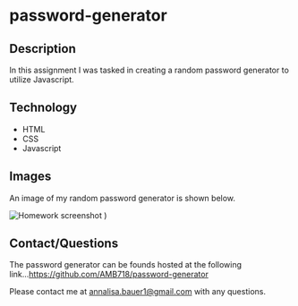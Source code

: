 # password-generator

## Description

In this assignment I was tasked in creating a random password generator to utilize Javascript.

## Technology

- HTML
- CSS
- Javascript

## Images

An image of my random password generator is shown below.

![Homework screenshot](https://user-images.githubusercontent.com/87721575/131065348-9d579707-8ee7-4ceb-b6cf-0490806e036b.JPG)
)

## Contact/Questions

The password generator can be founds hosted at the following link...https://github.com/AMB718/password-generator

Please contact me at annalisa.bauer1@gmail.com with any questions. 
